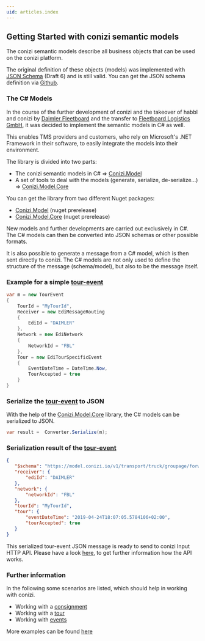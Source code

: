 ```yaml
---
uid: articles.index
---
```


## Getting Started with conizi semantic models

The conizi semantic models describe all business objects that can be used on the conizi platform. 

The original definition of these objects (models) was implemented with [JSON Schema](https://json-schema.org/) (Draft 6) and is still valid. You can get the JSON schema definition via [Github](https://github.com/fleetboard-logistics/semantic-model/tree/production/model).

### The C# Models

In the course of the further development of conizi and the takeover of habbl and conizi by [Daimler Fleetboard](https://www.fleetboard.de) and the transfer to [Fleetboard Logistics GmbH](https://fleetboard-logistics.com), it was decided to implement the semantic models in C# as well. 

This enables TMS providers and customers, who rely on Microsoft's .NET Framework in their software, to easily integrate the models into their environment.

The library is divided into two parts:
 * The conizi semantic models in C# => [Conizi.Model](xref:Conizi.Model.Transport.Truck.Groupage.Forwarding)
 * A set of tools to deal with the models (generate, serialize, de-serialize...) => [Conizi.Model.Core]()

You can get the library from two different Nuget packages:
 * [Conizi.Model](https://www.nuget.org/packages/Conizi.Model) (nuget prerelease)
  * [Conizi.Model.Core](https://www.nuget.org/packages/Conizi.Model.Core) (nuget prerelease)

New models and further developments are carried out exclusively in C#. The C# models can then be converted into JSON schemas or other possible formats.

It is also possible to generate a message from a C# model, which is then sent directly to conizi. The C# models are not only used to define the structure of the message (schema/model), but also to be the message itself.

### Example for a simple [tour-event](xref:Conizi.Model.Transport.Truck.Groupage.Forwarding.TourEvent)

```cs
var m = new TourEvent
{
    TourId = "MyTourId",
    Receiver = new EdiMessageRouting
    {
        EdiId = "DAIMLER"
    },
    Network = new EdiNetwork
    {
        NetworkId = "FBL"
    },
    Tour = new EdiTourSpecificEvent
    {
        EventDateTime = DateTime.Now,
        TourAccepted = true
    }
}
 ```
### Serialize the [tour-event](xref:Conizi.Model.Transport.Truck.Groupage.Forwarding.TourEvent) to JSON

With the help of the [Conizi.Model.Core](xref:Conizi.Model.Core.Tools.Converter) library, the C# models can be serialized to JSON.

```cs
var result =  Converter.Serialize(m);
 ```

 ### Serialization result of the  [tour-event](xref:Conizi.Model.Transport.Truck.Groupage.Forwarding.TourEvent)

 ```json
 {
    "$schema": "https://model.conizi.io/v1/transport/truck/groupage/forwarding/tour-event.json",
    "receiver": {
        "ediId": "DAIMLER"
    },
    "network": {
        "networkId": "FBL"
    },
    "tourId": "MyTourId",
    "tour": {
        "eventDateTime": "2019-04-24T18:07:05.5784106+02:00",
        "tourAccepted": true
    }
}
 ```

This serialized tour-event JSON message is ready to send to conizi Input HTTP API. Please have a look [here](https://fleetboard-logistics.github.io/docs/conizi/howto/howto-conizi-http-input-api.pdf), to get further information how the API works.

### Further information

In the following some scenarios are listed, which should help in working with conizi.

* Working with a [consignment](consignment.md)
* Working with a [tour](tour.md)
* Working with [events](events.md)

More examples can be found [here](xref:examples.index)